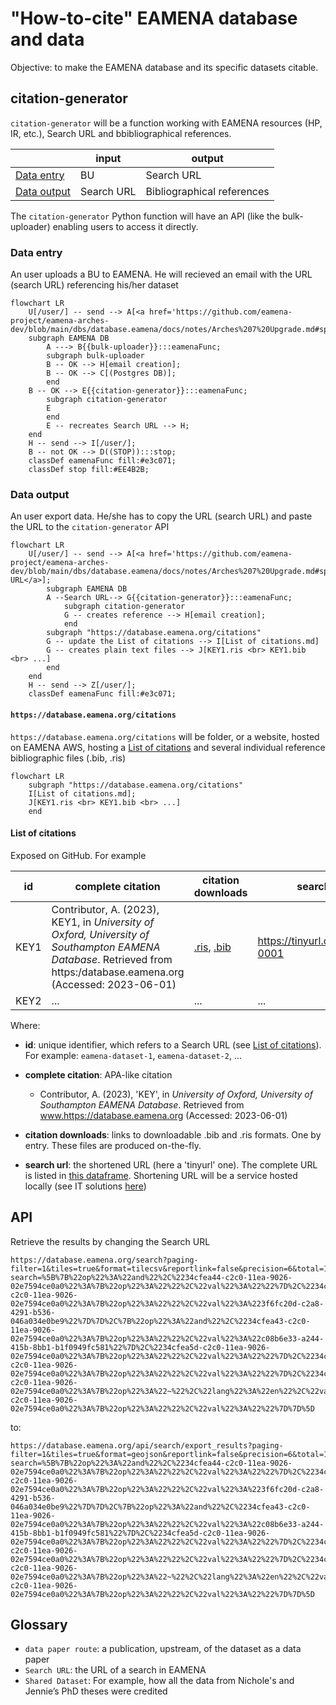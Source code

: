 # "How-to-cite" EAMENA database and data

Objective: to make the EAMENA database and its specific datasets citable.
## citation-generator

`citation-generator` will be a function working with EAMENA resources (HP, IR, etc.), Search URL and bbibliographical references.

|   	| input	|  output 	|
|---	|---	|---	|
| [Data entry](https://github.com/eamena-project/eamena-arches-dev/tree/main/data/bibref#data-entry) 		|  BU	|   Search URL	|
| [Data output](https://github.com/eamena-project/eamena-arches-dev/tree/main/data/bibref#data-output)		|  Search URL 	|   Bibliographical references	|

The `citation-generator` Python function will have an API (like the bulk-uploader) enabling users to access it directly.

### Data entry

An user uploads a BU to EAMENA. He will recieved an email with the URL (search URL) referencing his/her dataset

```mermaid
flowchart LR
	U[/user/] -- send --> A[<a href='https://github.com/eamena-project/eamena-arches-dev/blob/main/dbs/database.eamena/docs/notes/Arches%207%20Upgrade.md#splitchunk'>BU</a>]
	subgraph EAMENA DB
		A ---> B{{bulk-uploader}}:::eamenaFunc;
		subgraph bulk-uploader
		B -- OK --> H[email creation];
		B -- OK --> C[(Postgres DB)];
		end	
	B -- OK --> E{{citation-generator}}:::eamenaFunc;
		subgraph citation-generator
		E
		end
		E -- recreates Search URL --> H;
	end
	H -- send --> I[/user/];
	B -- not OK --> D((STOP)):::stop;
	classDef eamenaFunc fill:#e3c071;
	classDef stop fill:#EE4B2B;
```

### Data output

An user export data. He/she has to copy the URL (search URL) and paste the URL to the `citation-generator` API

```mermaid
flowchart LR
	U[/user/] -- send --> A[<a href='https://github.com/eamena-project/eamena-arches-dev/blob/main/dbs/database.eamena/docs/notes/Arches%207%20Upgrade.md#splitchunk'>Search URL</a>];
		subgraph EAMENA DB
		A --Search URL--> G{{citation-generator}}:::eamenaFunc;
			subgraph citation-generator
			G -- creates reference --> H[email creation];
			end
		subgraph "https://database.eamena.org/citations"
		G -- update the List of citations --> I[List of citations.md]
		G -- creates plain text files --> J[KEY1.ris <br> KEY1.bib <br> ...]
		end
	end
	H -- send --> Z[/user/];
	classDef eamenaFunc fill:#e3c071;
```

#### `https://database.eamena.org/citations`

`https://database.eamena.org/citations` will be folder, or a website, hosted on EAMENA AWS, hosting a [List of citations](https://github.com/eamena-project/eamena-arches-dev/tree/main/data/bibref#list-of-citations) and several individual reference bibliographic files (.bib, .ris) 

```mermaid
flowchart LR
	subgraph "https://database.eamena.org/citations"
	I[List of citations.md];
	J[KEY1.ris <br> KEY1.bib <br> ...]
	end
```

#### List of citations

Exposed on GitHub. For example

|  **id** 	| **complete citation**	|  **citation downloads** 	|  **search URL** | 
|---	|---	|---	|---	|
| KEY1 	| Contributor, A. (2023), KEY1,  in *University of Oxford, University of Southampton EAMENA Database*. Retrieved from https:/database.eamena.org (Accessed: 2023-06-01)| [.ris](https://github.com/eamena-project/eamena-arches-dev/blob/main/data/bibref/citations/KEY1.ris), [.bib](https://github.com/eamena-project/eamena-arches-dev/blob/main/data/bibref/citations/KEY1.bib)  	| https://tinyurl.com/eamena-0001|  
|  KEY2	|   ...	| ...  	|  ... 	|


Where:

* **id**: unique identifier, which refers to a Search URL (see [List of citations](https://github.com/eamena-project/eamena-arches-dev/tree/main/data/bibref#list-of-citations)). For example: `eamena-dataset-1`, `eamena-dataset-2`, ...

* **complete citation**: APA-like citation
	- Contributor, A. (2023), 'KEY',  in *University of Oxford, University of Southampton EAMENA Database*. Retrieved from www.https://database.eamena.org (Accessed: 2023-06-01)

* **citation downloads**: links to downloadable .bib and .ris formats. One by entry. These files are produced on-the-fly.
* **search url**: the shortened URL (here a 'tinyurl' one). The complete URL is listed in [this dataframe](https://github.com/eamena-project/eamena-arches-dev/blob/main/data/bibref/urls/urls.tsv). Shortening URL will be a service hosted locally (see IT solutions [here](https://github.com/awesome-selfhosted/awesome-selfhosted#url-shorteners))

## API

Retrieve the results by changing the Search URL

```
https://database.eamena.org/search?paging-filter=1&tiles=true&format=tilecsv&reportlink=false&precision=6&total=1146&advanced-search=%5B%7B%22op%22%3A%22and%22%2C%2234cfea44-c2c0-11ea-9026-02e7594ce0a0%22%3A%7B%22op%22%3A%22%22%2C%22val%22%3A%22%22%7D%2C%2234cfea58-c2c0-11ea-9026-02e7594ce0a0%22%3A%7B%22op%22%3A%22%22%2C%22val%22%3A%223f6fc20d-c2a8-4291-b536-046a034e0be9%22%7D%7D%2C%7B%22op%22%3A%22and%22%2C%2234cfea43-c2c0-11ea-9026-02e7594ce0a0%22%3A%7B%22op%22%3A%22%22%2C%22val%22%3A%22c08b6e33-a244-415b-8bb1-b1f0949fc581%22%7D%2C%2234cfea5d-c2c0-11ea-9026-02e7594ce0a0%22%3A%7B%22op%22%3A%22%22%2C%22val%22%3A%22%22%7D%2C%2234cfea69-c2c0-11ea-9026-02e7594ce0a0%22%3A%7B%22op%22%3A%22%22%2C%22val%22%3A%22%22%7D%2C%2234cfea95-c2c0-11ea-9026-02e7594ce0a0%22%3A%7B%22op%22%3A%22~%22%2C%22lang%22%3A%22en%22%2C%22val%22%3A%22%22%7D%2C%2234cfea73-c2c0-11ea-9026-02e7594ce0a0%22%3A%7B%22op%22%3A%22%22%2C%22val%22%3A%22%22%7D%7D%5D
```

to:

```
https://database.eamena.org/api/search/export_results?paging-filter=1&tiles=true&format=geojson&reportlink=false&precision=6&total=1146&advanced-search=%5B%7B%22op%22%3A%22and%22%2C%2234cfea44-c2c0-11ea-9026-02e7594ce0a0%22%3A%7B%22op%22%3A%22%22%2C%22val%22%3A%22%22%7D%2C%2234cfea58-c2c0-11ea-9026-02e7594ce0a0%22%3A%7B%22op%22%3A%22%22%2C%22val%22%3A%223f6fc20d-c2a8-4291-b536-046a034e0be9%22%7D%7D%2C%7B%22op%22%3A%22and%22%2C%2234cfea43-c2c0-11ea-9026-02e7594ce0a0%22%3A%7B%22op%22%3A%22%22%2C%22val%22%3A%22c08b6e33-a244-415b-8bb1-b1f0949fc581%22%7D%2C%2234cfea5d-c2c0-11ea-9026-02e7594ce0a0%22%3A%7B%22op%22%3A%22%22%2C%22val%22%3A%22%22%7D%2C%2234cfea69-c2c0-11ea-9026-02e7594ce0a0%22%3A%7B%22op%22%3A%22%22%2C%22val%22%3A%22%22%7D%2C%2234cfea95-c2c0-11ea-9026-02e7594ce0a0%22%3A%7B%22op%22%3A%22~%22%2C%22lang%22%3A%22en%22%2C%22val%22%3A%22%22%7D%2C%2234cfea73-c2c0-11ea-9026-02e7594ce0a0%22%3A%7B%22op%22%3A%22%22%2C%22val%22%3A%22%22%7D%7D%5D
```

## Glossary

- `data paper route`: a publication, upstream, of the dataset as a data paper
- `Search URL`: the URL of a search in EAMENA
- `Shared Dataset`: For example, how all the data from Nichole's and Jennie’s PhD theses were credited